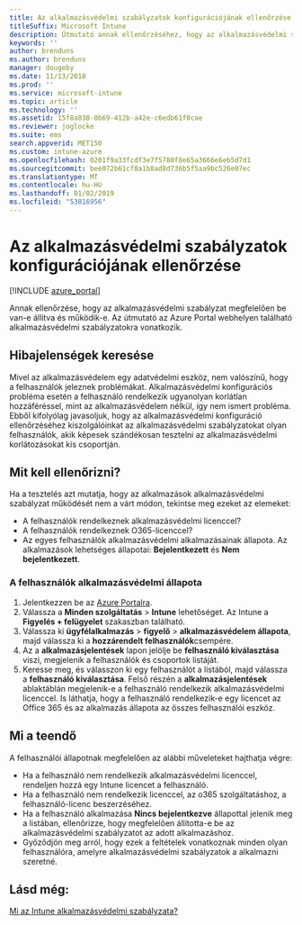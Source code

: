 ```yaml
---
title: Az alkalmazásvédelmi szabályzatok konfigurációjának ellenőrzése
titleSuffix: Microsoft Intune
description: Útmutató annak ellenőrzéséhez, hogy az alkalmazásvédelmi szabályzat be van-e állítva és megfelelően működik-e.
keywords: ''
author: brenduns
ms.author: brenduns
manager: dougeby
ms.date: 11/13/2018
ms.prod: ''
ms.service: microsoft-intune
ms.topic: article
ms.technology: ''
ms.assetid: 15f8a838-0b69-412b-a42e-c6edb61f0cae
ms.reviewer: joglocke
ms.suite: ems
search.appverid: MET150
ms.custom: intune-azure
ms.openlocfilehash: 0201f9a33fcdf3e7f5780f8e65a3666e6eb5d7d1
ms.sourcegitcommit: bee072b61cf8a1b8ad8d736b5f5aa9bc526e07ec
ms.translationtype: MT
ms.contentlocale: hu-HU
ms.lasthandoff: 01/02/2019
ms.locfileid: "53816956"
---
```

# <a name="how-to-validate-your-app-protection-policy-setup"></a>Az alkalmazásvédelmi szabályzatok konfigurációjának ellenőrzése

[!INCLUDE [azure_portal](./includes/azure_portal.md)]

Annak ellenőrzése, hogy az alkalmazásvédelmi szabályzat megfelelően be van-e állítva és működik-e. Az útmutató az Azure Portal webhelyen található alkalmazásvédelmi szabályzatokra vonatkozik.

## <a name="checking-for-symptoms"></a>Hibajelenségek keresése
Mivel az alkalmazásvédelem egy adatvédelmi eszköz, nem valószínű, hogy a felhasználók jeleznek problémákat. Alkalmazásvédelmi konfigurációs probléma esetén a felhasználó rendelkezik ugyanolyan korlátlan hozzáféréssel, mint az alkalmazásvédelem nélkül, így nem ismert probléma. Ebből kifolyólag javasoljuk, hogy az alkalmazásvédelmi konfiguráció ellenőrzéséhez kiszolgálóinkat az alkalmazásvédelmi szabályzatokat olyan felhasználók, akik képesek szándékosan tesztelni az alkalmazásvédelmi korlátozásokat kis csoportján.


## <a name="what-to-check"></a>Mit kell ellenőrizni?

Ha a tesztelés azt mutatja, hogy az alkalmazások alkalmazásvédelmi szabályzat működését nem a várt módon, tekintse meg ezeket az elemeket:

- A felhasználók rendelkeznek alkalmazásvédelmi licenccel?
- A felhasználók rendelkeznek O365-licenccel?
- Az egyes felhasználók alkalmazásvédelmi alkalmazásainak állapota. Az alkalmazások lehetséges állapotai: **Bejelentkezett** és **Nem bejelentkezett**.

### <a name="user-app-protection-status"></a>A felhasználók alkalmazásvédelmi állapota
1. Jelentkezzen be az [Azure Portalra](https://portal.azure.com).
2. Válassza a **Minden szolgáltatás** > **Intune** lehetőséget. Az Intune a **Figyelés + felügyelet** szakaszban található.
3. Válassza ki **ügyfélalkalmazás** > **figyelő** >  **alkalmazásvédelem állapota**, majd válassza ki a **hozzárendelt felhasználók**csempére. 
4. Az a **alkalmazásjelentések** lapon jelölje be **felhasználó kiválasztása** viszi, megjelenik a felhasználók és csoportok listáját. 
5. Keresse meg, és válasszon ki egy felhasználót a listából, majd válassza a **felhasználó kiválasztása**. Felső részén a **alkalmazásjelentések** ablaktáblán megjelenik-e a felhasználó rendelkezik alkalmazásvédelmi licenccel. Is láthatja, hogy a felhasználó rendelkezik-e egy licencet az Office 365 és az alkalmazás állapota az összes felhasználói eszköz.



## <a name="what-to-do"></a>Mi a teendő
A felhasználói állapotnak megfelelően az alábbi műveleteket hajthatja végre:

- Ha a felhasználó nem rendelkezik alkalmazásvédelmi licenccel, rendeljen hozzá egy Intune licencet a felhasználó.
- Ha a felhasználó nem rendelkezik licenccel, az o365 szolgáltatáshoz, a felhasználó-licenc beszerzéséhez.
- Ha a felhasználó alkalmazása **Nincs bejelentkezve** állapottal jelenik meg a listában, ellenőrizze, hogy megfelelően állította-e be az alkalmazásvédelmi szabályzatot az adott alkalmazáshoz.
- Győződjön meg arról, hogy ezek a feltételek vonatkoznak minden olyan felhasználóra, amelyre alkalmazásvédelmi szabályzatok a alkalmazni szeretné.

## <a name="see-also"></a>Lásd még:

[Mi az Intune alkalmazásvédelmi szabályzata?](app-protection-policies.md)
